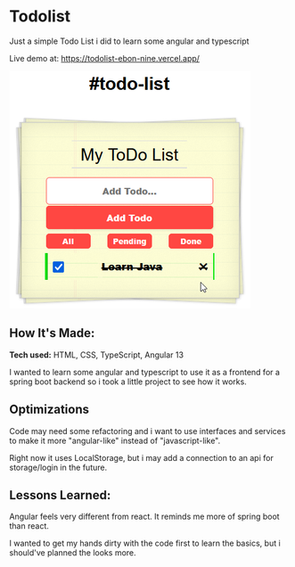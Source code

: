 # Todolist

Just a simple Todo List i did to learn some angular and typescript

Live demo at: https://todolist-ebon-nine.vercel.app/

![Image text](screenshot.png) 

## How It's Made:

**Tech used:** HTML, CSS, TypeScript, Angular 13

I wanted to learn some angular and typescript to use it as a frontend for a spring boot backend so i took a little project to see how it works.

## Optimizations

Code may need some refactoring and i want to use interfaces and services to make it more "angular-like" instead of "javascript-like".

Right now it uses LocalStorage, but i may add a connection to an api for storage/login in the future.

## Lessons Learned:

Angular feels very different from react. It reminds me more of spring boot than react.

I wanted to get my hands dirty with the code first to learn the basics, but i should've planned the looks more.

